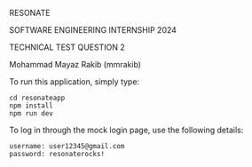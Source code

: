 RESONATE

SOFTWARE ENGINEERING INTERNSHIP 2024

TECHNICAL TEST QUESTION 2

Mohammad Mayaz Rakib (mmrakib)

To run this application, simply type:

    cd resonateapp
    npm install
    npm run dev

To log in through the mock login page, use the following details:

    username: user12345@gmail.com
    password: resonaterocks!
